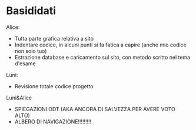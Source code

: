 # Basididati

Alice:
- Tutta parte grafica relativa a sito
- Indentare codice, in alcuni punti si fa fatica a capire (anche mio codice non solo tuo)
- Estrazione database e caricamento sul sito, con metodo scritto nel tema d'esame

Luni:
- Revisione totale codice progetto

Luni&Alice
- SPIEGAZIONI.ODT (AKA ANCORA DI SALVEZZA PER AVERE VOTO ALTO)
- ALBERO DI NAVIGAZIONE!!!!!!!!!